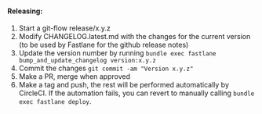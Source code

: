 #### Releasing: 
1. Start a git-flow release/x.y.z
1. Modify CHANGELOG.latest.md with the changes for the current 
version (to be used by Fastlane for the github release notes)
1. Update the version number by running `bundle exec fastlane bump_and_update_changelog version:x.y.z`
1. Commit the changes `git commit -am "Version x.y.z"`
1. Make a PR, merge when approved
1. Make a tag and push, the rest will be performed automatically by CircleCI. If the automation fails, you can revert to manually calling `bundle exec fastlane deploy`.
